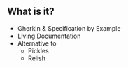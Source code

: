 <!-- .slide: class="augurk" data-background-color="#1d5309" -->

## What is it?

* Gherkin & Specification by Example
* Living Documentation
* Alternative to
    * Pickles
    * Relish
    